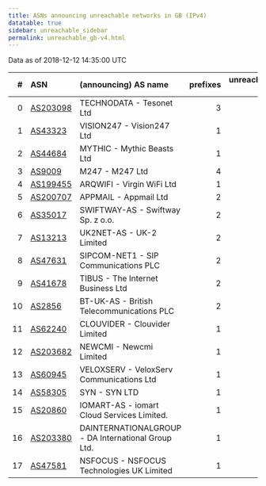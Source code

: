 ```yaml
---
title: ASNs announcing unreachable networks in GB (IPv4)
datatable: true
sidebar: unreachable_sidebar
permalink: unreachable_gb-v4.html
---
```


Data as of 2018-12-12 14:35:00 UTC


<div class="datatable-begin"></div>

|   # | ASN                                      | (announcing) AS name                               |   prefixes |   unreachable /24s |
|----:|:-----------------------------------------|:---------------------------------------------------|-----------:|-------------------:|
|   0 | [AS203098](unreachable_AS203098-v4.html) | TECHNODATA - Tesonet Ltd                           |          3 |                 12 |
|   1 | [AS43323](unreachable_AS43323-v4.html)   | VISION247 - Vision247 Ltd                          |          1 |                  8 |
|   2 | [AS44684](unreachable_AS44684-v4.html)   | MYTHIC - Mythic Beasts Ltd                         |          1 |                  4 |
|   3 | [AS9009](unreachable_AS9009-v4.html)     | M247 - M247 Ltd                                    |          4 |                  4 |
|   4 | [AS199455](unreachable_AS199455-v4.html) | ARQWIFI - Virgin WiFi Ltd                          |          1 |                  4 |
|   5 | [AS200707](unreachable_AS200707-v4.html) | APPMAIL - Appmail Ltd                              |          2 |                  3 |
|   6 | [AS35017](unreachable_AS35017-v4.html)   | SWIFTWAY-AS - Swiftway Sp. z o.o.                  |          2 |                  3 |
|   7 | [AS13213](unreachable_AS13213-v4.html)   | UK2NET-AS - UK-2 Limited                           |          2 |                  2 |
|   8 | [AS47631](unreachable_AS47631-v4.html)   | SIPCOM-NET1 - SIP Communications PLC               |          2 |                  2 |
|   9 | [AS41678](unreachable_AS41678-v4.html)   | TIBUS - The Internet Business Ltd                  |          2 |                  2 |
|  10 | [AS2856](unreachable_AS2856-v4.html)     | BT-UK-AS - British Telecommunications PLC          |          2 |                  2 |
|  11 | [AS62240](unreachable_AS62240-v4.html)   | CLOUVIDER - Clouvider Limited                      |          1 |                  1 |
|  12 | [AS203682](unreachable_AS203682-v4.html) | NEWCMI - Newcmi Limited                            |          1 |                  1 |
|  13 | [AS60945](unreachable_AS60945-v4.html)   | VELOXSERV - VeloxServ Communications Ltd           |          1 |                  1 |
|  14 | [AS58305](unreachable_AS58305-v4.html)   | SYN - SYN LTD                                      |          1 |                  1 |
|  15 | [AS20860](unreachable_AS20860-v4.html)   | IOMART-AS - iomart Cloud Services Limited.         |          1 |                  1 |
|  16 | [AS203380](unreachable_AS203380-v4.html) | DAINTERNATIONALGROUP - DA International Group Ltd. |          1 |                  1 |
|  17 | [AS47581](unreachable_AS47581-v4.html)   | NSFOCUS - NSFOCUS Technologies UK Limited          |          1 |                  1 |

<div class="datatable-end"></div>